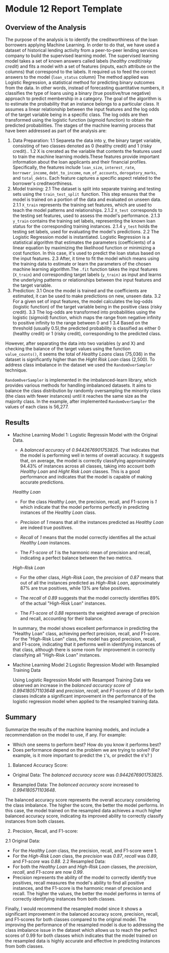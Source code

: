 # Module 12 Report Template

## Overview of the Analysis

The purpose of the analysis is to identify the creditworthiness of the loan borrowers applying Machine Learning.
In order to do that, we have used a dataset of historical lending activity from a peer-to-peer lending services company to build the supervised learning model.
The supervised learning model takes a set of known answers called labels (*healthy credit*/*risky credit*) and fits a model with a set of features (inputs, each attribute on the columns) that correspond to the labels. It required us to feed the correct answers to the model (`loan_status` column)
The method applied was Logistic Regression, a statistical method for predicting binary outcomes from the data. In other words, instead of forecasting quantitative numbers, it classifies the type of loans using a binary (true positive/true negative) approach to predict membership in a category. 
The goal of the algorithm is to estimate the probability that an instance belongs to a particular class. It assumes a linear relationship between the input features and the log odds of the target variable being in a specific class. The log odds are then transformed using the logistic function (sigmoid function) to obtain the predicted probabilities. 
The stages of the machine learning process that have been addressed as part of the analysis are:
1. Data Preparation:
  1.1 Separeta the data into y, the binary target variable, consisting of two classes denoted as 0 (healthy credit) and 1 (risky credit)..
  1.2 X is crerated as the variable that contents the features used to train the machine learning models.These features provide important information about the loan applicants and their financial profiles. Specifically, the features include `loan_size`, `interest_rate`, `borrower_income`, `debt_to_income`, `num_of_accounts`, `derogatory_marks`, and `total_debts`. Each feature captures a specific aspect related to the borrower's creditworthiness.
2. Model training: 
  2.1 The dataset is split into separate training and testing sets using the `train_test_split `function. This step ensures that the model is trained on a portion of the data and evaluated on unseen data.
    2.1.1 `X_train` represents the training set features, which are used to teach the model patterns and relationships.
    2.1.2 `X_test `corresponds to the testing set features, used to assess the model's performance.
    2.1.3 `y_train` contains the training set labels, representing the known loan status for the corresponding training instances.
    2.1.4 `y_test` holds the testing set labels, used for evaluating the model's predictions.
  2.2 The Logistic Regression model is instantiated. Logistic Regression is a statistical algorithm that estimates the parameters (coefficients) of a linear equation by maximizing the likelihood function or minimizing a cost function. In this case, it's used to predict the loan status based on the input features.
  2.3 After, it time to fit the model which means using the training data to estimate or learn the parameters of the chosen machine learning algorithm.The `.fit` function takes the input features (`X_train`) and corresponding target labels (`y_train)` as input and learns the underlying patterns or relationships between the input features and the target variable.
3. Prediction: 
  3.1 Once the model is trained and the coefficients are estimated, it can be used to make predictions on new, unseen data.
  3.2 For a given set of input features, the model calculates the log-odds (logistic function) of the target variable being in the positive class (risky credit).
  3.3 The log-odds are transformed into probabilities using the logistic (sigmoid) function, which maps the range from negative infinity to positive infinity to the range between 0 and 1
  3.4 Based on the threshold (usually 0.5),the predicted probability is classified as either 0 (healthy credit) or 1 (risky credit), corresponding to the predicted class.

However, after separating the data into two variables (y and X) and checking the balance of the target values using the function `value_counts()`, it seems the total of *Healthy Loans* class (75,036) in the dataset is significantly higher than the *Hight Risk Loan* class (2,500). To address class imbalance in the dataset we used the `RandomOverSampler` technique.

`RandomOverSampler` is implemented in the imbalanced-learn library, which provides various methods for handling imbalanced datasets. It aims to balance the class distribution by randomly oversampling the minority class (the class with fewer instances) until it reaches the same size as the majority class. In the example, after implemented `RandomOverSampler` the values of each class is 56,277. 


## Results

* Machine Learning Model 1: Logistic Regressin Model with the Original Data.

  - A *balanced accuracy* of *0.9442676901753825*.
  That indicates that the model is performing well in terms of overall accuracy. It suggests that, on average, the model is correctly classifying approximately 94.43% of instances across all classes, taking into account both *Healthy Loan* and *Hight Risk Loan* classes. This is a good performance and indicates that the model is capable of making accurate predictions.

  *Healthy Loan*

    - For the class *Healthy Loan*, the precision, recall, and F1-score is *1* which indicate that the model performs perfectly in predicting instances of the *Healthy Loan* class. 

    - *Precision* of *1* means that all the instances predicted as *Healthy Loan* are indeed true positives. 
    - *Recall* of *1* means that the model correctly identifies all the actual *Healthy Loan* instances. 
    - The *F1-score* of *1* is the harmonic mean of precision and recall, indicating a perfect balance between the two metrics.
  
  *High-Risk Loan*
    - For the other class, *High-Risk Loan*, the *precision* of *0.87* means that out of all the instances predicted as *High-Risk Loan*,  approximately 87% are true positives, while 13% are false positives. 
    
    - The *recall* of *0.89* suggests that the model correctly identifies 89% of the actual "High-Risk Loan" instances. 
    
    - The *F1-score* of *0.88* represents the weighted average of precision and recall, accounting for their balance.

  In summary, the model shows excellent performance in predicting the "Healthy Loan" class, achieving perfect precision, recall, and F1-score. For the "High-Risk Loan" class, the model has good precision, recall, and F1-score, indicating that it performs well in identifying instances of that class, although there is some room for improvement in correctly classifying all "High-Risk Loan" instances.

* Machine Learning Model 2:Logistic Regression Model with Resampled Training Data

  Using Logistic Regression Model with Resamped Training Data we observed an increase in the *balanced accuracy score* of *0.994180571103648* and *precision*, *recall*, and *F1-scores* of *0.99* for both classes indicate a significant improvement in the performance of the logistic regression model when applied to the resampled training data. 

## Summary

Summarize the results of the machine learning models, and include a recommendation on the model to use, if any. For example:
* Which one seems to perform best? How do you know it performs best?
* Does performance depend on the problem we are trying to solve? (For example, is it more important to predict the `1`'s, or predict the `0`'s? )

1. Balanced Accuracy Score:

  - Original Data: The *balanced accuracy score* was *0.9442676901753825*.

  - Resampled Data: The *balanced accuracy score* increased to *0.994180571103648*.

  The balanced accuracy score represents the overall accuracy considering the class imbalance. The higher the score, the better the model performs. In this case, the model trained on the resampled data achieves a much higher balanced accuracy score, indicating its improved ability to correctly classify instances from both classes.

2. Precision, Recall, and F1-score:

  2.1 Original Data:
  - For the *Healthy Loan* class, the precision, recall, and F1-score were 1.
  - For the *High-Risk Loan* class, the *precision* was *0.87*, *recall* was *0.89*, and *F1-score* was *0.88*.
  2.2 Resampled Data:
  - For both the *Healthy Loan* and *High-Risk Loan* classes, the *precision*, *recall*, and *F1-score* are now *0.99*.
  - Precision represents the ability of the model to correctly identify true positives, recall measures the model's ability to find all positive instances, and the F1-score is the harmonic mean of precision and recall. The higher the values, the better the model performs in terms of correctly identifying instances from both classes. 

Finally, I would recommend the resampled model since it shows a significant improvement in the balanced accuracy score, precision, recall, and F1-scores for both classes compared to the original model. The improving the performance of the resampled model is due to addressing the class imbalance issue in the dataset which allows us to reach the perfect scores of 0.99 for both classes which indicates that the model trained on the resampled data is highly accurate and effective in predicting instances from both classes.